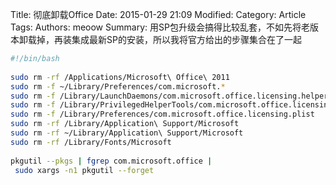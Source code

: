 Title: 彻底卸载Office
Date: 2015-01-29 21:09
Modified: 
Category: Article
Tags: 
Authors: meoow
Summary: 
用SP包升级会搞得比较乱套，不如先将老版本卸载掉，再装集成最新SP的安装，所以我将官方给出的步骤集合在了一起
```bash
#!/bin/bash
 
sudo rm -rf /Applications/Microsoft\ Office\ 2011
sudo rm -f ~/Library/Preferences/com.microsoft.*
sudo rm -f /Library/LaunchDaemons/com.microsoft.office.licensing.helper.plist
sudo rm -f /Library/PrivilegedHelperTools/com.microsoft.office.licensing.helper
sudo rm -f /Library/Preferences/com.microsoft.office.licensing.plist
sudo rm -rf /Library/Application\ Support/Microsoft
sudo rm -rf ~/Library/Application\ Support/Microsoft
sudo rm -rf /Library/Fonts/Microsoft
 
pkgutil --pkgs | fgrep com.microsoft.office |
 sudo xargs -n1 pkgutil --forget
```
